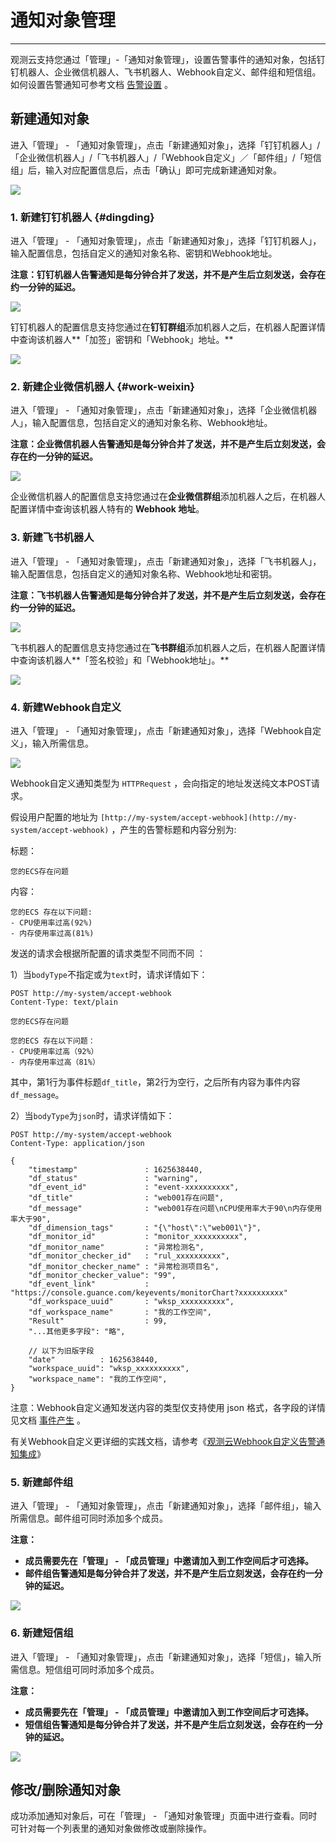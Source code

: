 # 通知对象管理
---

观测云支持您通过「管理」-「通知对象管理」，设置告警事件的通知对象，包括钉钉机器人、企业微信机器人、飞书机器人、Webhook自定义、邮件组和短信组。如何设置告警通知可参考文档 [告警设置](../monitoring/alert-setting.md) 。


## 新建通知对象

进入「管理」 - 「通知对象管理」，点击「新建通知对象」，选择「钉钉机器人」/「企业微信机器人」/「飞书机器人」/「Webhook自定义」／「邮件组」/「短信组」后，输入对应配置信息后，点击「确认」即可完成新建通知对象。

![](img/10.inform_1.png)

### 1. 新建钉钉机器人 {#dingding}

进入「管理」 - 「通知对象管理」，点击「新建通知对象」，选择「钉钉机器人」，输入配置信息，包括自定义的通知对象名称、密钥和Webhook地址。

**注意：钉钉机器人告警通知是每分钟合并了发送，并不是产生后立刻发送，会存在约一分钟的延迟。**

![](img/10_inform_02.png)

钉钉机器人的配置信息支持您通过在**钉钉群组**添加机器人之后，在机器人配置详情中查询该机器人**「加签」密钥和「Webhook」地址。**

![](img/10_inform_03.png)


### 2. 新建企业微信机器人 {#work-weixin}

进入「管理」 - 「通知对象管理」，点击「新建通知对象」，选择「企业微信机器人」，输入配置信息，包括自定义的通知对象名称、Webhook地址。

**注意：企业微信机器人告警通知是每分钟合并了发送，并不是产生后立刻发送，会存在约一分钟的延迟。**

![](img/10_inform_04.png)

企业微信机器人的配置信息支持您通过在**企业微信群组**添加机器人之后，在机器人配置详情中查询该机器人特有的 **Webhook 地址**。


### 3. 新建飞书机器人

进入「管理」 - 「通知对象管理」，点击「新建通知对象」，选择「飞书机器人」，输入配置信息，包括自定义的通知对象名称、Webhook地址和密钥。

**注意：飞书机器人告警通知是每分钟合并了发送，并不是产生后立刻发送，会存在约一分钟的延迟。**

![](img/15.inform_feishu_1.png)

飞书机器人的配置信息支持您通过在**飞书群组**添加机器人之后，在机器人配置详情中查询该机器人**「签名校验」和「Webhook地址」。**

![](img/10_inform_06.png)


### 4. 新建Webhook自定义

进入「管理」 - 「通知对象管理」，点击「新建通知对象」，选择「Webhook自定义」，输入所需信息。

![](img/10_inform_07.png)

Webhook自定义通知类型为 `HTTPRequest` ，会向指定的地址发送纯文本POST请求。 

假设用户配置的地址为 `[http://my-system/accept-webhook](http://my-system/accept-webhook)` ，产生的告警标题和内容分别为: 

标题：

```
您的ECS存在问题
```

内容：

```
您的ECS 存在以下问题: 
- CPU使用率过高(92%) 
- 内存使用率过高(81%)
```

发送的请求会根据所配置的请求类型不同而不同 ：

1）当`bodyType`不指定或为`text`时，请求详情如下：

```http
POST http://my-system/accept-webhook
Content-Type: text/plain

您的ECS存在问题

您的ECS 存在以下问题：
- CPU使用率过高（92%）
- 内存使用率过高（81%）
```

其中，第1行为事件标题`df_title`，第2行为空行，之后所有内容为事件内容`df_message`。

2）当`bodyType`为`json`时，请求详情如下：

```http
POST http://my-system/accept-webhook
Content-Type: application/json

{
    "timestamp"               : 1625638440,
    "df_status"               : "warning",
    "df_event_id"             : "event-xxxxxxxxxx",
    "df_title"                : "web001存在问题",
    "df_message"              : "web001存在问题\nCPU使用率大于90\n内存使用率大于90",
    "df_dimension_tags"       : "{\"host\":\"web001\"}",
    "df_monitor_id"           : "monitor_xxxxxxxxxx",
    "df_monitor_name"         : "异常检测名",
    "df_monitor_checker_id"   : "rul_xxxxxxxxxx",
    "df_monitor_checker_name" : "异常检测项目名",
    "df_monitor_checker_value": "99",
    "df_event_link"           : "https://console.guance.com/keyevents/monitorChart?xxxxxxxxxx"
    "df_workspace_uuid"       : "wksp_xxxxxxxxxx",
    "df_workspace_name"       : "我的工作空间",
    "Result"                  : 99,
    "...其他更多字段": "略",

    // 以下为旧版字段
    "date"          : 1625638440,
    "workspace_uuid": "wksp_xxxxxxxxxx",
    "workspace_name": "我的工作空间",
}
```

注意：Webhook自定义通知发送内容的类型仅支持使用 json 格式，各字段的详情见文档 [事件产生](../events/generating.md) 。

有关Webhook自定义更详细的实践文档，请参考《[观测云Webhook自定义告警通知集成](../dataflux-func/guance-alert-webhook-integration.md)》

### 5. 新建邮件组

进入「管理」 - 「通知对象管理」，点击「新建通知对象」，选择「邮件组」，输入所需信息。邮件组可同时添加多个成员。

**注意：**

- **成员需要先在「管理」 - 「成员管理」中邀请加入到工作空间后才可选择。**
- **邮件组告警通知是每分钟合并了发送，并不是产生后立刻发送，会存在约一分钟的延迟。**

![](img/10_inform_08.png)

### 6. 新建短信组

进入「管理」 - 「通知对象管理」，点击「新建通知对象」，选择「短信」，输入所需信息。短信组可同时添加多个成员。

**注意：**

- **成员需要先在「管理」 - 「成员管理」中邀请加入到工作空间后才可选择。**
- **短信组告警通知是每分钟合并了发送，并不是产生后立刻发送，会存在约一分钟的延迟。**

![](img/10_inform_09.png)

## 修改/删除通知对象

成功添加通知对象后，可在「管理」 - 「通知对象管理」页面中进行查看。同时可针对每一个列表里的通知对象做修改或删除操作。



